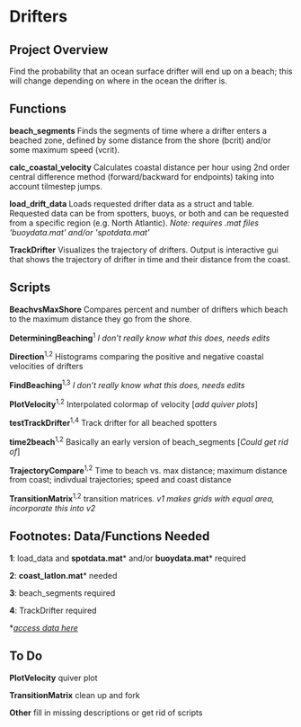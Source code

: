 # Drifters

## Project Overview
Find the probability that an ocean surface drifter will end up on a beach; this will change depending on where in the ocean the drifter is.

## Functions

**beach_segments**
Finds the segments of time where a drifter enters a beached zone, defined by some distance from the shore (bcrit) and/or some maximum speed (vcrit).  

**calc_coastal_velocity**
Calculates coastal distance per hour using 2nd order central difference method (forward/backward for endpoints) taking into account tilmestep jumps. 

**load_drift_data**
Loads requested drifter data as a struct and table. Requested data can be from spotters, buoys, or both and can be requested from a specific region (e.g. North Atlantic).
_Note: requires .mat files 'buoydata.mat' and/or 'spotdata.mat'_

**TrackDrifter**
Visualizes the trajectory of drifters. Output is interactive gui that shows the trajectory of drifter in time and their distance from the coast.

## Scripts

**BeachvsMaxShore**  Compares percent and number of drifters which beach to the maximum distance they go from the shore. 

**DeterminingBeaching**<sup>1</sup> _I don’t really know what this does, needs edits_

**Direction**<sup>1,2</sup> Histograms comparing the positive and negative coastal velocities of drifters

**FindBeaching**<sup>1,3</sup> _I don’t really know what this does, needs edits_

**PlotVelocity**<sup>1,2</sup> Interpolated colormap of velocity [_add quiver plots_]

**testTrackDrifter**<sup>1,4</sup> Track drifter for all beached spotters

**time2beach**<sup>1,2</sup> Basically an early version of beach_segments [_Could get rid of_]

**TrajectoryCompare**<sup>1,2</sup> Time to beach vs. max distance; maximum distance from coast; indivdual trajectories; speed and coast distance

**TransitionMatrix**<sup>1,2</sup> transition matrices. _v1 makes grids with equal area, incorporate this into v2_

## Footnotes: Data/Functions Needed

**1**: load_data and **spotdata.mat*** and/or **buoydata.mat*** required

**2**: **coast_latlon.mat*** needed

**3**: beach_segments required 

**4**: TrackDrifter required 

*_[access data here](https://www.youtube.com/watch?v=mx86-rTclzA)_

## To Do

**PlotVelocity** quiver plot

**TransitionMatrix** clean up and fork

**Other** fill in missing descriptions or get rid of scripts


